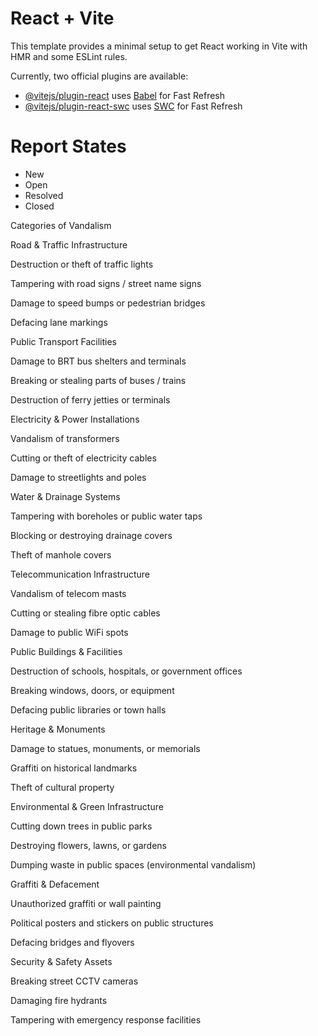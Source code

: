 # React + Vite

This template provides a minimal setup to get React working in Vite with HMR and some ESLint rules.

Currently, two official plugins are available:

- [@vitejs/plugin-react](https://github.com/vitejs/vite-plugin-react/blob/main/packages/plugin-react/README.md) uses [Babel](https://babeljs.io/) for Fast Refresh
- [@vitejs/plugin-react-swc](https://github.com/vitejs/vite-plugin-react-swc) uses [SWC](https://swc.rs/) for Fast Refresh

# Report States
- New
- Open
- Resolved
- Closed


Categories of Vandalism

Road & Traffic Infrastructure

Destruction or theft of traffic lights

Tampering with road signs / street name signs

Damage to speed bumps or pedestrian bridges

Defacing lane markings

Public Transport Facilities

Damage to BRT bus shelters and terminals

Breaking or stealing parts of buses / trains

Destruction of ferry jetties or terminals

Electricity & Power Installations

Vandalism of transformers

Cutting or theft of electricity cables

Damage to streetlights and poles

Water & Drainage Systems

Tampering with boreholes or public water taps

Blocking or destroying drainage covers

Theft of manhole covers

Telecommunication Infrastructure

Vandalism of telecom masts

Cutting or stealing fibre optic cables

Damage to public WiFi spots

Public Buildings & Facilities

Destruction of schools, hospitals, or government offices

Breaking windows, doors, or equipment

Defacing public libraries or town halls

Heritage & Monuments

Damage to statues, monuments, or memorials

Graffiti on historical landmarks

Theft of cultural property

Environmental & Green Infrastructure

Cutting down trees in public parks

Destroying flowers, lawns, or gardens

Dumping waste in public spaces (environmental vandalism)

Graffiti & Defacement

Unauthorized graffiti or wall painting

Political posters and stickers on public structures

Defacing bridges and flyovers

Security & Safety Assets

Breaking street CCTV cameras

Damaging fire hydrants

Tampering with emergency response facilities